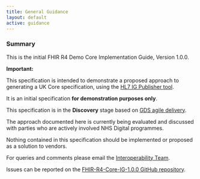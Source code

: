 ```yaml
---
title: General Guidance
layout: default
active: guidance
---
```


### Summary

This is the initial FHIR R4 Demo Core Implementation Guide, Version 1.0.0.  

**Important:**

This specification is intended to demonstrate a proposed approach to generating a UK Core specification, using the <a href="https://wiki.hl7.org/index.php?title=IG_Publisher_Documentation" target="_blank">HL7 IG Publisher tool</a>.

It is an initial specification **for demonstration purposes only**.

This specification is in the **Discovery** stage based on <a href="https://www.gov.uk/service-manual/agile-delivery" target="_blank">GDS agile delivery</a>.  

The approach documented here is currently being evaluated and discussed with parties who are actively involved NHS Digital programmes.

Nothing contained in this specification should be implemented or proposed as a solution to vendors. 

For queries and comments please email the <a href="mailto:interoperabilityteam@nhs.net?subject=FHIR%STU3%Core%20Specification">Interoperability Team</a>.

Issues can be reported on the <a href="https://github.com/nhsconnect/FHIR-R4-Core-IG-1.0.0/issues" target="_blank">FHIR-R4-Core-IG-1.0.0 GitHub repository</a>.
<br />
